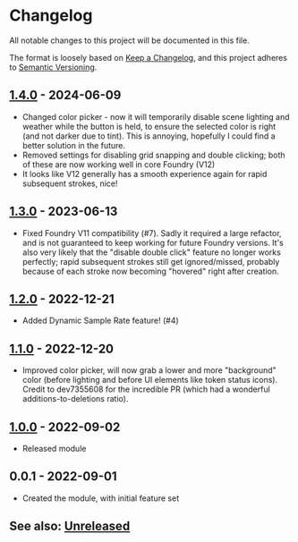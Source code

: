 # Changelog
All notable changes to this project will be documented in this file.

The format is loosely based on [Keep a Changelog](https://keepachangelog.com/en/1.0.0/),
and this project adheres to [Semantic Versioning](https://semver.org/spec/v2.0.0.html).

## [1.4.0] - 2024-06-09
- Changed color picker - now it will temporarily disable scene lighting and weather while the button is held, to ensure
  the selected color is right (and not darker due to tint).  This is annoying, hopefully I could find a better solution
  in the future.
- Removed settings for disabling grid snapping and double clicking;  both of these are now working well in core Foundry (V12)
- It looks like V12 generally has a smooth experience again for rapid subsequent strokes, nice!

## [1.3.0] - 2023-06-13
- Fixed Foundry V11 compatibility (#7). Sadly it required a large refactor, and is not guaranteed to keep working for
future Foundry versions.  It's also very likely that the "disable double click" feature no longer works perfectly; rapid
subsequent strokes still get ignored/missed, probably because of each stroke now becoming "hovered" right after
creation.

## [1.2.0] - 2022-12-21
- Added Dynamic Sample Rate feature! (#4)

## [1.1.0] - 2022-12-20
- Improved color picker, will now grab a lower and more "background" color (before lighting and before UI elements
 like token status icons).  Credit to dev7355608 for the incredible PR (which had a wonderful additions-to-deletions 
 ratio).

## [1.0.0] - 2022-09-02
- Released module

## 0.0.1 - 2022-09-01
- Created the module, with initial feature set

## See also: [Unreleased]

[1.0.0]: https://github.com/shemetz/precise-drawing-tools/compare/0.0.1...1.0.0
[1.1.0]: https://github.com/shemetz/precise-drawing-tools/compare/1.0.0...1.1.0
[1.2.0]: https://github.com/shemetz/precise-drawing-tools/compare/1.1.0...1.2.0
[1.3.0]: https://github.com/shemetz/precise-drawing-tools/compare/1.2.0...1.3.0
[1.4.0]: https://github.com/shemetz/precise-drawing-tools/compare/1.3.0...1.4.0
[Unreleased]: https://github.com/shemetz/precise-drawing-tools/compare/1.4.0...HEAD
